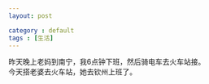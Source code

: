 ```yaml
---
layout: post

category : default
tags : [生活]
---
```

昨天晚上老妈到南宁，我6点钟下班，然后骑电车去火车站接。  
今天搭老婆去火车站，她去钦州上班了。





